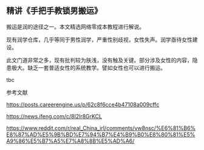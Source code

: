## 精讲《手把手教锁男搬运》

搬运是润的途径之一。本文精选网络零成本教程进行解说。

现有润学仓库，几乎等同于男性润学，严重性别歧视，女性失声。润学亟待女性建设。

此文门道非常之多，现有批判较为肤浅，没有触及关键。部分涉及女性的内容，隐患极大。缺乏一套普适女性的系统教学。譬如女性也可以进行搬运。

tbc

参考文献

https://posts.careerengine.us/p/62c8f6cce4b47108a009cffc

https://news.ifeng.com/c/8I2lr8GrKCL

https://www.reddit.com/r/real_China_irl/comments/vw8nsc/%E6%81%B6%E8%87%AD%E5%9B%BD%E7%94%B7%E4%B9%B0%E8%80%81%E5%A9%86%E5%B7%A5%E7%A8%8B%E5%AD%A6/
